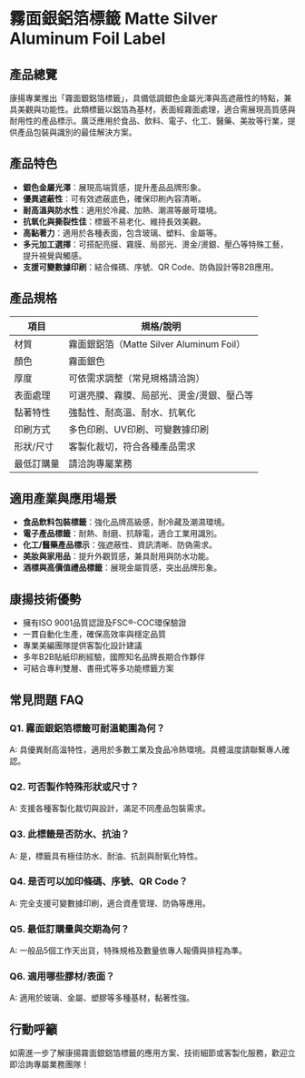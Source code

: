 # 霧面銀鋁箔標籤 Matte Silver Aluminum Foil Label

## 產品總覽

康揚專業推出「霧面銀鋁箔標籤」，具備低調銀色金屬光澤與高遮蔽性的特點，兼具美觀與功能性。此類標籤以鋁箔為基材，表面經霧面處理，適合需展現高質感與耐用性的產品標示。廣泛應用於食品、飲料、電子、化工、醫藥、美妝等行業，提供產品包裝與識別的最佳解決方案。

## 產品特色

- **銀色金屬光澤**：展現高端質感，提升產品品牌形象。
- **優異遮蔽性**：可有效遮蔽底色，確保印刷內容清晰。
- **耐高溫與防水性**：適用於冷藏、加熱、潮濕等嚴苛環境。
- **抗氧化與撕裂性佳**：標籤不易老化、維持長效美觀。
- **高黏著力**：適用於各種表面，包含玻璃、塑料、金屬等。
- **多元加工選擇**：可搭配亮膜、霧膜、局部光、燙金/燙銀、壓凸等特殊工藝，提升視覺與觸感。
- **支援可變數據印刷**：結合條碼、序號、QR Code、防偽設計等B2B應用。

## 產品規格

| 項目             | 規格/說明                                         |
|------------------|--------------------------------------------------|
| 材質             | 霧面銀鋁箔（Matte Silver Aluminum Foil）         |
| 顏色             | 霧面銀色                                         |
| 厚度             | 可依需求調整（常見規格請洽詢）                   |
| 表面處理         | 可選亮膜、霧膜、局部光、燙金/燙銀、壓凸等        |
| 黏著特性         | 強黏性、耐高溫、耐水、抗氧化                      |
| 印刷方式         | 多色印刷、UV印刷、可變數據印刷                   |
| 形狀/尺寸        | 客製化裁切，符合各種產品需求                      |
| 最低訂購量       | 請洽詢專屬業務                                    |

## 適用產業與應用場景

- **食品飲料包裝標籤**：強化品牌高級感，耐冷藏及潮濕環境。
- **電子產品標籤**：耐熱、耐磨、抗靜電，適合工業用識別。
- **化工/醫藥產品標示**：強遮蔽性、資訊清晰、防偽需求。
- **美妝與家用品**：提升外觀質感，兼具耐用與防水功能。
- **酒標與高價值禮品標籤**：展現金屬質感，突出品牌形象。

## 康揚技術優勢

- 擁有ISO 9001品質認證及FSC®-COC環保驗證
- 一貫自動化生產，確保高效率與穩定品質
- 專業美編團隊提供客製化設計建議
- 多年B2B貼紙印刷經驗，國際知名品牌長期合作夥伴
- 可結合專利雙層、書冊式等多功能標籤方案

## 常見問題 FAQ

### Q1. 霧面銀鋁箔標籤可耐溫範圍為何？
A: 具優異耐高溫特性，適用於多數工業及食品冷熱環境。具體溫度請聯繫專人確認。

### Q2. 可否製作特殊形狀或尺寸？
A: 支援各種客製化裁切與設計，滿足不同產品包裝需求。

### Q3. 此標籤是否防水、抗油？
A: 是，標籤具有極佳防水、耐油、抗刮與耐氧化特性。

### Q4. 是否可以加印條碼、序號、QR Code？
A: 完全支援可變數據印刷，適合資產管理、防偽等應用。

### Q5. 最低訂購量與交期為何？
A: 一般品5個工作天出貨，特殊規格及數量依專人報價與排程為準。

### Q6. 適用哪些膠材/表面？
A: 適用於玻璃、金屬、塑膠等多種基材，黏著性強。

## 行動呼籲

如需進一步了解康揚霧面銀鋁箔標籤的應用方案、技術細節或客製化服務，歡迎立即洽詢專屬業務團隊！